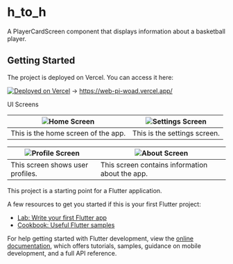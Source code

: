 # h_to_h

A PlayerCardScreen component that displays information about a basketball player.

## Getting Started

The project is deployed on Vercel. You can access it here:

[![Deployed on Vercel](https://img.shields.io/badge/Deployed%20on-Vercel-blue?logo=vercel)](https://web-pi-woad.vercel.app/) -> https://web-pi-woad.vercel.app/

UI Screens

| ![Home Screen](https://github-production-user-asset-6210df.s3.amazonaws.com/133399781/348458267-38b04dfa-2133-4e10-91a7-d94d7c99ade6.jpeg?X-Amz-Algorithm=AWS4-HMAC-SHA256&X-Amz-Credential=AKIAVCODYLSA53PQK4ZA%2F20240713%2Fus-east-1%2Fs3%2Faws4_request&X-Amz-Date=20240713T080421Z&X-Amz-Expires=300&X-Amz-Signature=d4e514e0303fcb3b4e99b2aacd79314870855e4a6786bed19444617f3b51bc44&X-Amz-SignedHeaders=host&actor_id=133399781&key_id=0&repo_id=827985810) | ![Settings Screen](https://github-production-user-asset-6210df.s3.amazonaws.com/133399781/348458261-5c0ee56b-aa7a-4d36-9d37-4eaabc689af0.jpeg?X-Amz-Algorithm=AWS4-HMAC-SHA256&X-Amz-Credential=AKIAVCODYLSA53PQK4ZA%2F20240713%2Fus-east-1%2Fs3%2Faws4_request&X-Amz-Date=20240713T080311Z&X-Amz-Expires=300&X-Amz-Signature=8903ce703a58ef29a760f07a0baa38f52d106df0fecd639345f485d2186ef4ad&X-Amz-SignedHeaders=host&actor_id=133399781&key_id=0&repo_id=827985810) |
|--------------------------------------------------|-----------------------------------------------------|
| This is the home screen of the app.              | This is the settings screen.                        |

| ![Profile Screen](https://github-production-user-asset-6210df.s3.amazonaws.com/133399781/348458265-29be69a8-7a4b-4a43-8737-27bafe06dc5e.jpeg?X-Amz-Algorithm=AWS4-HMAC-SHA256&X-Amz-Credential=AKIAVCODYLSA53PQK4ZA%2F20240713%2Fus-east-1%2Fs3%2Faws4_request&X-Amz-Date=20240713T080306Z&X-Amz-Expires=300&X-Amz-Signature=5796128906b4d64790fa31e1aaee8925b45ce8622ca6dd5f62e94856a9d2f245&X-Amz-SignedHeaders=host&actor_id=133399781&key_id=0&repo_id=827985810) | ![About Screen](https://github-production-user-asset-6210df.s3.amazonaws.com/133399781/348458269-5f10fdc8-4ae3-42bf-84f2-7c6b94875d8c.jpeg?X-Amz-Algorithm=AWS4-HMAC-SHA256&X-Amz-Credential=AKIAVCODYLSA53PQK4ZA%2F20240713%2Fus-east-1%2Fs3%2Faws4_request&X-Amz-Date=20240713T080314Z&X-Amz-Expires=300&X-Amz-Signature=6863f4d801ab291c012c2ad0a85a46b81bd636203cd6419c8f776007155b3617&X-Amz-SignedHeaders=host&actor_id=133399781&key_id=0&repo_id=827985810) |
|----------------------------------------------------|---------------------------------------------------|
| This screen shows user profiles.                   | This screen contains information about the app.   |


This project is a starting point for a Flutter application.

A few resources to get you started if this is your first Flutter project:

- [Lab: Write your first Flutter app](https://docs.flutter.dev/get-started/codelab)
- [Cookbook: Useful Flutter samples](https://docs.flutter.dev/cookbook)

For help getting started with Flutter development, view the
[online documentation](https://docs.flutter.dev/), which offers tutorials,
samples, guidance on mobile development, and a full API reference.
